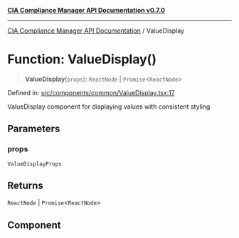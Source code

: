 [**CIA Compliance Manager API Documentation v0.7.0**](../README.md)

***

[CIA Compliance Manager API Documentation](../globals.md) / ValueDisplay

# Function: ValueDisplay()

> **ValueDisplay**(`props`): `ReactNode` \| `Promise`\<`ReactNode`\>

Defined in: [src/components/common/ValueDisplay.tsx:17](https://github.com/Hack23/cia-compliance-manager/blob/main/src/components/common/ValueDisplay.tsx#L17)

ValueDisplay component for displaying values with consistent styling

## Parameters

### props

`ValueDisplayProps`

## Returns

`ReactNode` \| `Promise`\<`ReactNode`\>

## Component
